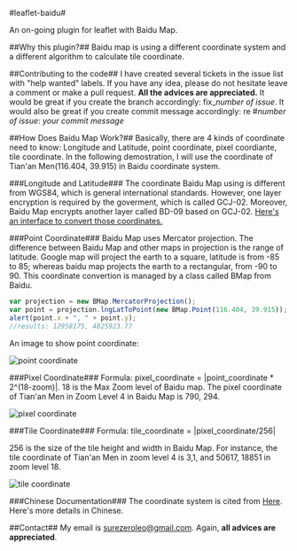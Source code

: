 #leaflet-baidu#

An on-going plugin for leaflet with Baidu Map.

##Why this plugin?##
Baidu map is using a different coordinate system and a different algorithm to calculate tile coordinate.

##Contributing to the code##
I have created several tickets in the issue list with "help wanted" labels. If you have any idea, please do not hesitate leave a comment or make a pull request. **All the advices are appreciated.**
It would be great if you create the branch accordingly: fix_*number of issue*.
It would also be great if you create commit message accordingly: re #*number of issue*: *your commit message*

##How Does Baidu Map Work?##
Basically, there are 4 kinds of coordinate need to know: Longitude and Latitude, point coordinate, pixel coordiante, tile coordinate. In the following demostration, I will use the coordinate of Tian'an Men(116.404, 39.915) in Baidu coordinate system.

###Longitude and Latitude###
The coordinate Baidu Map using is different from WGS84, which is general international standards. However, one layer encryption is required by the goverment, which is called GCJ-02. Moreover, Baidu Map encrypts another layer called BD-09 based on GCJ-02. [Here's an interface to convert those coordinates.](http://www.zdoz.net/apiList.html) 

###Point Coordinate###
Baidu Map uses Mercator projection. The difference between Baidu Map and other maps in projection is the range of latitude. Google map will project the earth to a square, latitude is from -85 to 85; whereas baidu map projects the earth to a rectangular, from -90 to 90. This coordinate convertion is managed by a class called BMap from Baidu.
```javascript
var projection = new BMap.MercatorProjection();
var point = projection.lngLatToPoint(new BMap.Point(116.404, 39.915));
alert(point.x + ", " + point.y);
//results: 12958175, 4825923.77
```
An image to show point coordinate:

![point coordinate](http://pic002.cnblogs.com/images/2011/308287/2011070216261345.png)

###Pixel Coordinate###
Formula: pixel\_coordinate = |point\_coordinate * 2^(18-zoom)|. 
18 is the Max Zoom level of Baidu map. The pixel coordinate of Tian'an Men in Zoom Level 4 in Baidu Map is 790, 294.

![pixel coordinate](http://pic002.cnblogs.com/images/2011/308287/2011070216561045.jpg)

###Tile Coordinate###
Formula: tile\_coordinate = |pixel\_coordinate/256|

256 is the size of the tile height and width in Baidu Map. For instance, the tile coordinate of Tian'an Men in zoom level 4 is 3,1, and 50617, 18851 in zoom level 18.

![tile coordinate](http://pic002.cnblogs.com/images/2011/308287/2011070217022613.png)

###Chinese Documentation###
The coordinate system is cited from [Here](http://www.zdoz.net/apiList.html). Here's more details in Chinese.

##Contact##
My email is <surezeroleo@gmail.com>. Again, **all advices are appreciated**.

